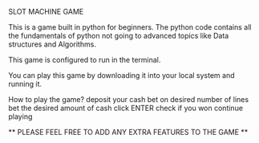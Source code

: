 SLOT MACHINE GAME



This is a game built in python for beginners. The python code contains all the fundamentals of python not going to advanced topics like Data structures and Algorithms.

This game is configured to run in the terminal.

You can play this game by downloading it into your local system and running it.

How to play the game?
deposit your cash
bet on desired number of lines
bet the desired amount of cash 
click ENTER
check if you won
continue playing

** PLEASE FEEL FREE TO ADD ANY EXTRA FEATURES TO THE GAME **
